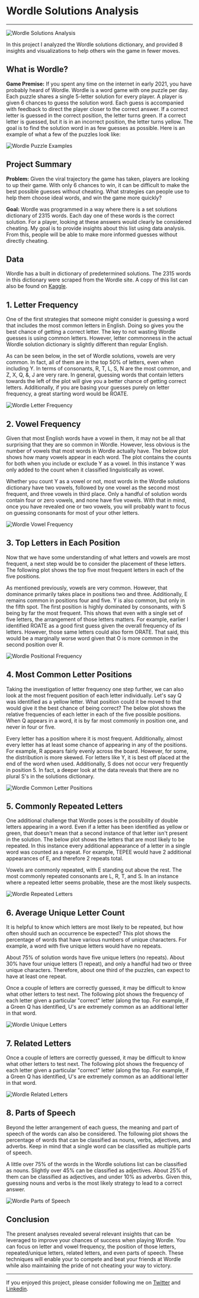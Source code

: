 # Wordle Solutions Analysis
---

![Wordle Solutions Analysis](https://i.imgur.com/dATSW7Y.png)

In this project I analyzed the Wordle solutions dictionary, and provided 8 insights and visualizations to help others win the game in fewer moves.

## What is Wordle?

**Game Premise:** If you spent any time on the internet in early 2021, you have probably heard of Wordle. Wordle is a word game with one puzzle per day. Each puzzle shares a single 5-letter solution for every player. A player is given 6 chances to guess the solution word. Each guess is accompanied with feedback to direct the player closer to the correct answer. If a correct letter is guessed in the correct position, the letter turns green. If a correct letter is guessed, but it is in an incorrect position, the letter turns yellow. The goal is to find the solution word in as few guesses as possible. Here is an example of what a few of the puzzles look like:

![Wordle Puzzle Examples](https://imgur.com/KmzZoVz.jpg)

## Project Summary

**Problem:** Given the viral trajectory the game has taken, players are looking to up their game. With only 6 chances to win, it can be difficult to make the best possible guesses without cheating. What strategies can people use to help them choose ideal words, and win the game more quickly?

**Goal:** Wordle was programmed in a way where there is a set solutions dictionary of 2315 words. Each day one of these words is the correct solution. For a player, looking at these answers would clearly be considered cheating. My goal is to provide insights about this list using data analysis. From this, people will be able to make more informed guesses without directly cheating.


## Data

Wordle has a built in dictionary of predetermined solutions. The 2315 words in this dictionary were scraped from the Wordle site. A copy of this list can also be found on [Kaggle](https://www.kaggle.com/bcruise/wordle-valid-words).


## 1. Letter Frequency

One of the first strategies that someone might consider is guessing a word that includes the most common letters in English. Doing so gives you the best chance of getting a correct letter. The key to not wasting Wordle guesses is using common letters. However, letter commonness in the actual Wordle solution dictionary is slightly different than regular English.

As can be seen below, in the set of Wordle solutions, vowels are very common. In fact, all of them are in the top 50% of letters, even when including Y. In terms of consonants, R, T, L, S, N are the most common, and Z, X, Q, &, J are very rare. In general, guessing words that contain letters towards the left of the plot will give you a better chance of getting correct letters. Additionally, if you are basing your guesses purely on letter frequency, a great starting word would be ROATE.

![Wordle Letter Frequency](https://i.imgur.com/eodUz9K.png)

## 2. Vowel Frequency

Given that most English words have a vowel in them, it may not be all that surprising that they are so common in Wordle. However, less obvious is the number of vowels that most words in Wordle actually have. The below plot shows how many vowels appear in each word. The plot contains the counts for both when you include or exclude Y as a vowel. In this instance Y was only added to the count when it classified linguistically as vowel.

Whether you count Y as a vowel or not, most words in the Wordle solutions dictionary have two vowels, followed by one vowel as the second most frequent, and three vowels in third place. Only a handful of solution words contain four or zero vowels, and none have five vowels. With that in mind, once you have revealed one or two vowels, you will probably want to focus on guessing consonants for most of your other letters.


![Wordle Vowel Frequency](https://i.imgur.com/vqkpJvG.png)

## 3. Top Letters in Each Position

Now that we have some understanding of what letters and vowels are most frequent, a next step would be to consider the placement of these letters. The following plot shows the top five most frequent letters in each of the five positions.

As mentioned previously, vowels are very common. However, that dominance primarily takes place in positions two and three. Additionally, E remains common in positions four and five. Y is also common, but only in the fifth spot. The first position is highly dominated by consonants, with S being by far the most frequent. This shows that even with a single set of five letters, the arrangement of those letters matters. For example, earlier I identified ROATE as a good first guess given the overall frequency of its letters. However, those same letters could also form ORATE. That said, this would be a marginally worse word given that O is more common in the second position over R.

![Wordle Positional Frequency](https://i.imgur.com/v8ggjxM.png)

## 4. Most Common Letter Positions

Taking the investigation of letter frequency one step further, we can also look at the most frequent position of each letter individually. Let's say Q was identified as a yellow letter. What position could it be moved to that would give it the best chance of being correct? The below plot shows the relative frequencies of each letter in each of the five possible positions. When Q appears in a word, it is by far most commonly in position one, and never in four or five.

Every letter has a position where it is most frequent. Additionally, almost every letter has at least some chance of appearing in any of the positions. For example, R appears fairly evenly across the board. However, for some, the distribution is more skewed. For letters like Y, it is best off placed at the end of the word when used. Additionally, S does not occur very frequently in position 5. In fact, a deeper look at the data reveals that there are no plural S's in the solutions dictionary.

![Wordle Common Letter Positions](https://i.imgur.com/Pj6UiAc.png)

## 5. Commonly Repeated Letters

One additional challenge that Wordle poses is the possibility of double letters appearing in a word. Even if a letter has been identified as yellow or green, that doesn't mean that a second instance of that letter isn't present in the solution. The below plot shows the letters that are most likely to be repeated. In this instance every additional appearance of a letter in a single word was counted as a repeat. For example, TEPEE would have 2 additional appearances of E, and therefore 2 repeats total.

Vowels are commonly repeated, with E standing out above the rest. The most commonly repeated consonants are L, R, T, and S. In an instance where a repeated letter seems probable, these are the most likely suspects.

![Wordle Repeated Letters](https://i.imgur.com/nyuiUm5.png)

## 6. Average Unique Letter Count

It is helpful to know which letters are most likely to be repeated, but how often should such an occurrence be expected? This plot shows the percentage of words that have various numbers of unique characters. For example, a word with five unique letters would have no repeats.

About 75% of solution words have five unique letters (no repeats). About 30% have four unique letters (1 repeat), and only a handful had two or three unique characters. Therefore, about one third of the puzzles, can expect to have at least one repeat.

Once a couple of letters are correctly guessed, it may be difficult to know what other letters to test next. The following plot shows the frequency of each letter given a particular "correct" letter (along the top. For example, if a Green Q has identified, U's are extremely common as an additional letter in that word.

![Wordle Unique Letters](https://i.imgur.com/yPSCnCt.png)

## 7. Related Letters

Once a couple of letters are correctly guessed, it may be difficult to know what other letters to test next. The following plot shows the frequency of each letter given a particular "correct" letter (along the top. For example, if a Green Q has identified, U's are extremely common as an additional letter in that word.

![Wordle Related Letters](https://i.imgur.com/sxzF2WR.png)

## 8. Parts of Speech
Beyond the letter arrangement of each guess, the meaning and part of speech of the words can also be considered. The following plot shows the percentage of words that can be classified as nouns, verbs, adjectives, and adverbs. Keep in mind that a single word can be classified as multiple parts of speech.

A little over 75% of the words in the Wordle solutions list can be classified as nouns. Slightly over 45% can be classified as adjectives. About 25% of them can be classified as adjectives, and under 10% as adverbs. Given this, guessing nouns and verbs is the most likely strategy to lead to a correct answer.

![Wordle Parts of Speech](https://i.imgur.com/3TW4hWI.png)

## Conclusion

The present analyses revealed several relevant insights that can be leveraged to improve your chances of success when playing Wordle. You can focus on letter and vowel frequency, the position of those letters, repeated/unique letters, related letters, and even parts of speech. These techniques will enable your to compete and beat your friends at Wordle while also maintaining the pride of not cheating your way to victory.

---

If you enjoyed this project, please consider following me on [Twitter](https://twitter.com/Peter_Nooteboom) and [Linkedin](https://www.linkedin.com/in/peter-nooteboom/).

